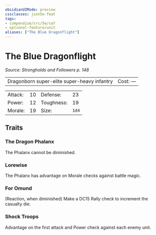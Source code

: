 ```yaml
---
obsidianUIMode: preview
cssclasses: json5e-feat
tags:
- compendium/src/5e/saf
- optional-feature/unit
aliases: ["The Blue Dragonflight"]
---
```

# The Blue Dragonflight
*Source: Strongholds and Followers p. 148*  

|    |    |
|----|----|
| Dragonborn super-elite super-heavy infantry | Cost: — |

|    |    |    |    |
|----|----|----|----|
| Attack: | 10 | Defense: | 23 |
| Power: | 12 | Toughness: | 19 |
| Morale: | 19 | Size: | `1d4` |

## Traits

### The Dragon Phalanx

The Phalanx cannot be diminished.

### Lorewise

The Phalanx has advantage on Morale checks against battle magic.

### For Omund

(Reaction, when diminished) Make a DC15 Rally check to increment the casualty die.

### Shock Troops

Advantage on the first attack and Power check against each enemy unit.